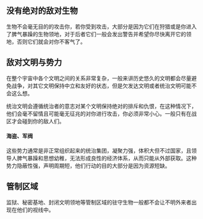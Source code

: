 ## 没有绝对的敌对生物

生物不会毫无目的的攻击你，若你受到攻击，大部分是因为它们在狩猎或是你进入了脾气暴躁的生物领地，对于后者它们一般会发出警告并希望你尽快离开它的领地，否则它们就会对你不客气了。



## 敌对文明与势力

在整个宇宙中各个文明之间的关系非常复杂，一般来讲历史悠久的文明都会尽量避免战争，对其它文明保持中立和友好的状态，但是欠发达文明或者统治文明可能不会这么想。

统治文明会遵循统治者的意志对某个文明保持绝对的排斥和仇恨，在这种情况下，他们会毫不留情且可能毫无征兆的对你进行攻击，你必须非常小心。一般只有在战区才会碰到你的敌人们。

#### 海盗、军阀

这些势力通常是非正常组织起来的统治集团，凝聚力强，体积大但不过国家，且领导人脾气暴躁和思想幼稚，无法形成良性的经济体系，从而只能从外部获取。这种势力隐蔽性强，声明周期短，他们行动的目的大部分是因为资源短缺。

## 管制区域

监狱、秘密基地、封闭文明领地等管制区域的驻守生物一般都不会让不明外来者出现在他们的视线中。